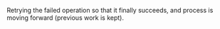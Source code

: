 Retrying the failed operation so that it finally succeeds, and process is moving forward (previous work is kept).
